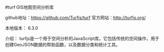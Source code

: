 #turf GIS地图空间分析库

github地址：https://github.com/Turfjs/turf
官方网站：http://turfjs.org/


本地版本： 6.3.0 

介绍：
	    turfjs是一个用于空间分析的JavaScript库。它包括传统的空间操作，用于创建GeoJSON数据的帮助函数，以及数据分类和统计工具。
